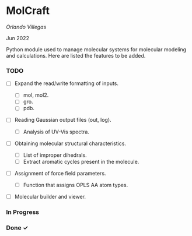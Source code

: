 # MolCraft

*Orlando Villegas*

Jun 2022

Python module used to manage molecular systems for molecular modeling and calculations. Here are listed the features to be added.

### TODO

- [ ] Expand the read/write formatting of inputs.
    - [ ] mol, mol2.
    - [ ] gro.
    - [ ] pdb.

- [ ] Reading Gaussian output files (out, log).
    - [ ] Analysis of UV-Vis spectra.

- [ ] Obtaining molecular structural characteristics.
    - [ ] List of improper dihedrals.
    - [ ] Extract aromatic cycles present in the molecule.

- [ ] Assignment of force field parameters.
    - [ ] Function that assigns OPLS AA atom types.

- [ ] Molecular builder and viewer.


### In Progress

### Done ✓
